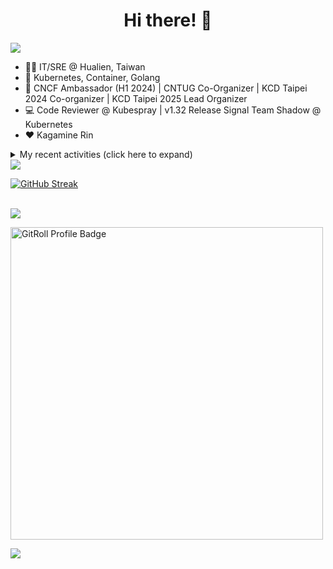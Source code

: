 <div align="center">
  <h1>Hi there! 👋</h1>
</div>

![](https://komarev.com/ghpvc/?username=tico88612&color=brightgreen&style=for-the-badge)

- 🧑‍💻 IT/SRE @ Hualien, Taiwan
- 🐳 Kubernetes, Container, Golang
- 🤝 CNCF Ambassador (H1 2024) | CNTUG Co-Organizer | KCD Taipei 2024 Co-organizer | KCD Taipei 2025 Lead Organizer
- 💻 Code Reviewer @ Kubespray | v1.32 Release Signal Team Shadow @ Kubernetes
- ❤️ Kagamine Rin

<details>
  <summary>My recent activities (click here to expand)</summary>

  #### 👷 Check out what I'm currently working on
  
  - [cncf/people](https://github.com/cncf/people) - Stores the data that will populate the various people listings on cncf.io (3 days ago)
  - [cloud-native-taiwan/Infra-Labs-Docs](https://github.com/cloud-native-taiwan/Infra-Labs-Docs) - Documentation for Cloud Native Taiwan Infra Labs (1 week ago)
  - [kubernetes-sigs/kubespray](https://github.com/kubernetes-sigs/kubespray) - Deploy a Production Ready Kubernetes Cluster (1 week ago)
  - [coredns/deployment](https://github.com/coredns/deployment) - Scripts, utilities, and examples for deploying CoreDNS. (1 month ago)
  - [cncf/k8s-conformance](https://github.com/cncf/k8s-conformance) - 🧪CNCF K8s Conformance Working Group (3 months ago)
  - [kubernetes/test-infra](https://github.com/kubernetes/test-infra) - Test infrastructure for the Kubernetes project. (4 months ago)
  - [cloud-native-taiwan/coscup-2024-workshop](https://github.com/cloud-native-taiwan/coscup-2024-workshop) - COSCUP 2024 IaC workshop files (4 months ago)
  - [HunterPie/localization](https://github.com/HunterPie/localization) - Localization repository for HunterPie&#39;s client (5 months ago)
  - [cloud-native-taiwan/status-infra-labs](https://github.com/cloud-native-taiwan/status-infra-labs) -  (5 months ago)
  - [longhorn/website](https://github.com/longhorn/website) - https://longhorn.io/ (5 months ago)

  #### 🌱 My latest projects
  
  - [tico88612/blog-comments](https://github.com/tico88612/blog-comments) - 
  - [tico88612/get-real-ip](https://github.com/tico88612/get-real-ip) - 
  - [tico88612/podman-monitor-workshop](https://github.com/tico88612/podman-monitor-workshop) - 
  - [tico88612/cicd-hexo-blog-pages](https://github.com/tico88612/cicd-hexo-blog-pages) - 以 Hexo Blog 撰寫 CI/CD Pipeline 網頁
  - [tico88612/cicd-hexo-blog-template](https://github.com/tico88612/cicd-hexo-blog-template) - 以 Hexo Blog 撰寫 CI/CD Pipeline 模板
  - [tico88612/butter-toast-cup-2023](https://github.com/tico88612/butter-toast-cup-2023) - 奶油吐司杯 2023 分數計算機
  - [tico88612/cms-docker](https://github.com/tico88612/cms-docker) - Contest Management System v1.5.dev0 Docker Version
  - [tico88612/network-security-final](https://github.com/tico88612/network-security-final) - 
  - [tico88612/docker-init.engineer](https://github.com/tico88612/docker-init.engineer) - 純靠北工程師 Docker 架設版
  - [tico88612/kantai-teachme.tw](https://github.com/tico88612/kantai-teachme.tw) - 

  #### 🔭 Latest releases I've contributed to
  
  - [backstage/backstage](https://github.com/backstage/backstage) ([v1.33.6](https://github.com/backstage/backstage/releases/tag/v1.33.6), 1 day ago) - Backstage is an open framework for building developer portals
  - [kubernetes/website](https://github.com/kubernetes/website) ([snapshot-initial-v1.32](https://github.com/kubernetes/website/releases/tag/snapshot-initial-v1.32), 2 days ago) - Kubernetes website and documentation repo: 
  - [HunterPie/localization](https://github.com/HunterPie/localization) ([1.0.34](https://github.com/HunterPie/localization/releases/tag/1.0.34), 2 days ago) - Localization repository for HunterPie&#39;s client
  - [meshery/meshery](https://github.com/meshery/meshery) ([v0.7.168](https://github.com/meshery/meshery/releases/tag/v0.7.168), 4 days ago) - Meshery, the cloud native manager
  - [jaegertracing/jaeger](https://github.com/jaegertracing/jaeger) ([v1.64.0](https://github.com/jaegertracing/jaeger/releases/tag/v1.64.0), 1 week ago) - CNCF Jaeger, a Distributed Tracing Platform
  - [jaegertracing/jaeger-ui](https://github.com/jaegertracing/jaeger-ui) ([v1.64.0](https://github.com/jaegertracing/jaeger-ui/releases/tag/v1.64.0), 1 week ago) - Web UI for Jaeger
  - [metal3-io/cluster-api-provider-metal3](https://github.com/metal3-io/cluster-api-provider-metal3) ([v1.9.0-beta.0](https://github.com/metal3-io/cluster-api-provider-metal3/releases/tag/v1.9.0-beta.0), 1 week ago) - Metal³ integration with https://github.com/kubernetes-sigs/cluster-api
  - [metal3-io/ip-address-manager](https://github.com/metal3-io/ip-address-manager) ([v1.7.3](https://github.com/metal3-io/ip-address-manager/releases/tag/v1.7.3), 2 weeks ago) - IP address Manager for Cluster API Provider Metal3
  - [etcd-io/etcd](https://github.com/etcd-io/etcd) ([v3.4.35](https://github.com/etcd-io/etcd/releases/tag/v3.4.35), 1 month ago) - Distributed reliable key-value store for the most critical data of a distributed system
  - [kedacore/keda](https://github.com/kedacore/keda) ([v2.16.0](https://github.com/kedacore/keda/releases/tag/v2.16.0), 1 month ago) -  KEDA is a Kubernetes-based Event Driven Autoscaling component. It provides event driven scale for any container running in Kubernetes 

  #### 🔨 My recent Pull Requests
  
  - [Add ChengHao&#39;s bluesky account](https://github.com/cncf/people/pull/743) on [cncf/people](https://github.com/cncf/people) (3 days ago)
  - [Fix sample inventory kube_version to 1.31.3](https://github.com/kubernetes-sigs/kubespray/pull/11767) on [kubernetes-sigs/kubespray](https://github.com/kubernetes-sigs/kubespray) (1 week ago)
  - [Refactor Gateway API installation process and bump Gateway API v1.2.1](https://github.com/kubernetes-sigs/kubespray/pull/11763) on [kubernetes-sigs/kubespray](https://github.com/kubernetes-sigs/kubespray) (1 week ago)
  - [Bump: OpenStack Cloud Controller Manager to v1.31.1](https://github.com/kubernetes-sigs/kubespray/pull/11738) on [kubernetes-sigs/kubespray](https://github.com/kubernetes-sigs/kubespray) (2 weeks ago)
  - [Bump: Kubernetes default version v1.31.3](https://github.com/kubernetes-sigs/kubespray/pull/11737) on [kubernetes-sigs/kubespray](https://github.com/kubernetes-sigs/kubespray) (3 weeks ago)
  - [Bump: Docusaurus 3.6 &amp; Node 20](https://github.com/cloud-native-taiwan/Infra-Labs-Docs/pull/72) on [cloud-native-taiwan/Infra-Labs-Docs](https://github.com/cloud-native-taiwan/Infra-Labs-Docs) (3 weeks ago)
  - [Bump: pause container upgrade to 3.10](https://github.com/kubernetes-sigs/kubespray/pull/11695) on [kubernetes-sigs/kubespray](https://github.com/kubernetes-sigs/kubespray) (1 month ago)
  - [Feat: kubeadm v1beta4 support](https://github.com/kubernetes-sigs/kubespray/pull/11674) on [kubernetes-sigs/kubespray](https://github.com/kubernetes-sigs/kubespray) (1 month ago)
  - [[cert-manager] upgrade to v1.15.3](https://github.com/kubernetes-sigs/kubespray/pull/11668) on [kubernetes-sigs/kubespray](https://github.com/kubernetes-sigs/kubespray) (1 month ago)
  - [Fix `debian11-custom-cni` failing test &amp; upgrade `debian12-custom-cni-helm` chart version](https://github.com/kubernetes-sigs/kubespray/pull/11654) on [kubernetes-sigs/kubespray](https://github.com/kubernetes-sigs/kubespray) (1 month ago)

  #### ⭐ Recent Stars
  
  - [inspektor-gadget/inspektor-gadget](https://github.com/inspektor-gadget/inspektor-gadget) - Inspektor Gadget is a set of tools and framework for data collection and system inspection on Kubernetes clusters and Linux hosts using eBPF (1 month ago)
  - [charmbracelet/vhs](https://github.com/charmbracelet/vhs) - Your CLI home video recorder 📼 (1 month ago)
  - [knabben/stalker](https://github.com/knabben/stalker) - Stalk and Hunt Flake Testgrid Jobs  (1 month ago)
  - [ljcucc/mobai-alei](https://github.com/ljcucc/mobai-alei) - 膜拜阿雷的信眾有福了！現在到 mobai-alei.ljcu.cc 就可以產生膜拜貼圖！ (3 months ago)
  - [aome510/spotify-player](https://github.com/aome510/spotify-player) - A Spotify player in the terminal with full feature parity (4 months ago)
  - [nalexn/clean-architecture-swiftui](https://github.com/nalexn/clean-architecture-swiftui) - SwiftUI sample app using Clean Architecture. Examples of working with SwiftData persistence, networking, dependency injection, unit testing, and more. (5 months ago)
  - [bpg/terraform-provider-proxmox](https://github.com/bpg/terraform-provider-proxmox) - Terraform / OpenTofu Provider for Proxmox VE (5 months ago)
  - [kubernetes/enhancements](https://github.com/kubernetes/enhancements) - Enhancements tracking repo for Kubernetes (7 months ago)
  - [kubernetes-sigs/kubespray](https://github.com/kubernetes-sigs/kubespray) - Deploy a Production Ready Kubernetes Cluster (1 year ago)
  - [fduran/sadservers](https://github.com/fduran/sadservers) - SadServers: Linux &amp; DevOps Troubleshooting Scenarios SaaS (1 year ago)

  #### 👯 Check out some of my recent followers
  
  - [cameronraysmith](https://github.com/cameronraysmith)
  - [BlueBoy247](https://github.com/BlueBoy247)
  - [Charles-Chrismann](https://github.com/Charles-Chrismann)
  - [hu8813](https://github.com/hu8813)
  - [wolf-yuan-6115](https://github.com/wolf-yuan-6115)
</details>

<img src="https://github-readme-stats.vercel.app/api?username=tico88612&hide_title=true&count_private=true&show_icons=true" />

<br>

<a href="https://git.io/streak-stats"><img src="https://streak-stats.demolab.com?user=tico88612&theme=one-dark-pro" alt="GitHub Streak" /></a>

<br>

<img src="https://github-profile-trophy.vercel.app/?username=tico88612&theme=flat&no-frame=true&theme=onedark&margin-w=15&column=4" />

<be>

<a href="https://gitroll.io/profile/u0ufMd0HHwCUrp6xGFYIqjIkupi83" target="_blank"><img width=500px src="https://gitroll.io/api/badges/profiles/v1/u0ufMd0HHwCUrp6xGFYIqjIkupi83" alt="GitRoll Profile Badge"/></a>


![](https://hit.yhype.me/github/profile?user_id=17496418)
